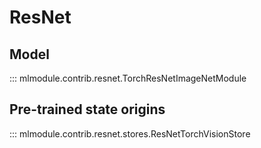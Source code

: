 # ResNet

## Model

::: mlmodule.contrib.resnet.TorchResNetImageNetModule

## Pre-trained state origins

::: mlmodule.contrib.resnet.stores.ResNetTorchVisionStore
